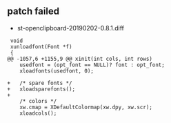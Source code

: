 
## patch failed
- st-openclipboard-20190202-0.8.1.diff
```
 void
 xunloadfont(Font *f)
 {
@@ -1057,6 +1155,9 @@ xinit(int cols, int rows)
 	usedfont = (opt_font == NULL)? font : opt_font;
 	xloadfonts(usedfont, 0);

+	/* spare fonts */
+	xloadsparefonts();
+
 	/* colors */
 	xw.cmap = XDefaultColormap(xw.dpy, xw.scr);
 	xloadcols();

```
